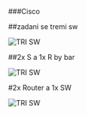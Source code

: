 ###Cisco

##zadani se tremi sw

![TRI SW](https://github.com/Keshaay/CISCO2/blob/main/obrázek_2025-05-27_180453271.png)

##2x S a 1x R by bar

![TRI SW](https://github.com/Keshaay/CISCO2/blob/main/obrázek_2025-05-27_180759641.png)

#2x Router a 1x SW

![TRI SW](https://github.com/Keshaay/CISCO2/blob/main/obrázek_2025-05-28_130005346.png)
